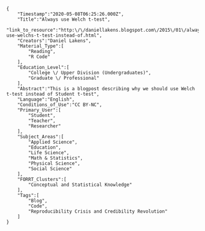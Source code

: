 
    {
        "Timestamp":"2020-05-08T06:25:26.000Z",
        "Title":"Always use Welch t-test",
        "link_to_resource":"http:\/\/daniellakens.blogspot.com\/2015\/01\/always-use-welchs-t-test-instead-of.html",
        "Creators":"Daniel Lakens",
        "Material_Type":[
            "Reading",
            "R Code"
        ],
        "Education_Level":[
            "College \/ Upper Division (Undergraduates)",
            "Graduate \/ Professional"
        ],
        "Abstract":"This is a blogpost describing why we should use Welch t-test instead of Student t-test",
        "Language":"English",
        "Conditions_of_Use":"CC BY-NC",
        "Primary_User":[
            "Student",
            "Teacher",
            "Researcher"
        ],
        "Subject_Areas":[
            "Applied Science",
            "Education",
            "Life Science",
            "Math & Statistics",
            "Physical Science",
            "Social Science"
        ],
        "FORRT_Clusters":[
            "Conceptual and Statistical Knowledge"
        ],
        "Tags":[
            "Blog",
            "Code",
            "Reproducibility Crisis and Credibility Revolution"
        ]
    }
